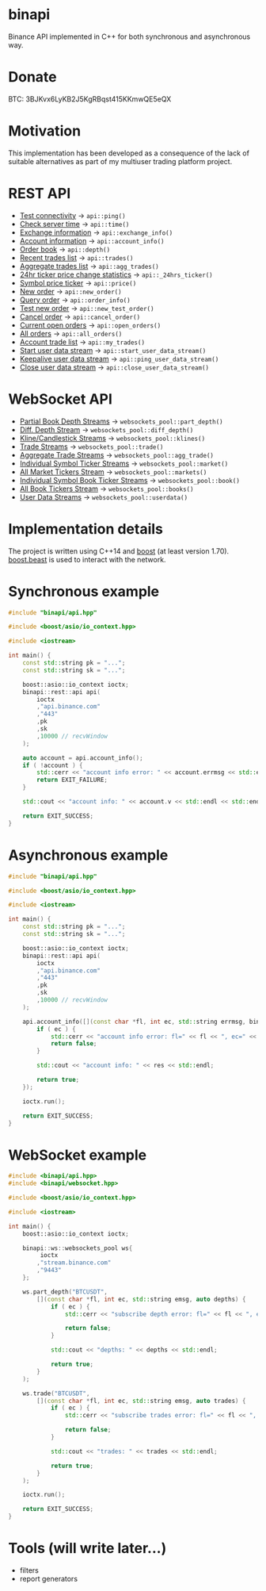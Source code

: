 # binapi
Binance API implemented in C++ for both synchronous and asynchronous way.

# Donate
BTC: 3BJKvx6LyKB2J5KgRBqst415KKmwQE5eQX

# Motivation
This implementation has been developed as a consequence of the lack of suitable alternatives as part of my multiuser trading platform project.

# REST API
- [Test connectivity](https://github.com/binance/binance-spot-api-docs/blob/master/rest-api.md#test-connectivity) -> `api::ping()`
- [Check server time](https://github.com/binance/binance-spot-api-docs/blob/master/rest-api.md#check-server-time) -> `api::time()`
- [Exchange information](https://github.com/binance/binance-spot-api-docs/blob/master/rest-api.md#exchange-information) -> `api::exchange_info()`
- [Account information](https://github.com/binance/binance-spot-api-docs/blob/master/rest-api.md#account-information-user_data) -> `api::account_info()`
- [Order book](https://github.com/binance/binance-spot-api-docs/blob/master/rest-api.md#order-book) -> `api::depth()`
- [Recent trades list](https://github.com/binance/binance-spot-api-docs/blob/master/rest-api.md#recent-trades-list) -> `api::trades()`
- [Aggregate trades list](https://github.com/binance/binance-spot-api-docs/blob/master/rest-api.md#compressedaggregate-trades-list) -> `api::agg_trades()`
- [24hr ticker price change statistics](https://github.com/binance/binance-spot-api-docs/blob/master/rest-api.md#24hr-ticker-price-change-statistics) -> `api::_24hrs_ticker()`
- [Symbol price ticker](https://github.com/binance/binance-spot-api-docs/blob/master/rest-api.md#symbol-price-ticker) -> `api::price()`
- [New order](https://github.com/binance/binance-spot-api-docs/blob/master/rest-api.md#new-order--trade) -> `api::new_order()`
- [Query order](https://github.com/binance/binance-spot-api-docs/blob/master/rest-api.md#query-order-user_data) -> `api::order_info()`
- [Test new order](https://github.com/binance/binance-spot-api-docs/blob/master/rest-api.md#test-new-order-trade) -> `api::new_test_order()`
- [Cancel order](https://github.com/binance/binance-spot-api-docs/blob/master/rest-api.md#cancel-order-trade) -> `api::cancel_order()`
- [Current open orders](https://github.com/binance/binance-spot-api-docs/blob/master/rest-api.md#current-open-orders-user_data) -> `api::open_orders()`
- [All orders](https://github.com/binance/binance-spot-api-docs/blob/master/rest-api.md#all-orders-user_data) -> `api::all_orders()`
- [Account trade list](https://github.com/binance/binance-spot-api-docs/blob/master/rest-api.md#account-trade-list-user_data) -> `api::my_trades()`
- [Start user data stream](https://github.com/binance/binance-spot-api-docs/blob/master/rest-api.md#start-user-data-stream-user_stream) -> `api::start_user_data_stream()`
- [Keepalive user data stream](https://github.com/binance/binance-spot-api-docs/blob/master/rest-api.md#keepalive-user-data-stream-user_stream) -> `api::ping_user_data_stream()`
- [Close user data stream](https://github.com/binance/binance-spot-api-docs/blob/master/rest-api.md#close-user-data-stream-user_stream) -> `api::close_user_data_stream()`

# WebSocket API
- [Partial Book Depth Streams](https://github.com/binance/binance-spot-api-docs/blob/master/web-socket-streams.md#partial-book-depth-streams) -> `websockets_pool::part_depth()`
- [Diff. Depth Stream](https://github.com/binance/binance-spot-api-docs/blob/master/web-socket-streams.md#diff-depth-stream) -> `websockets_pool::diff_depth()`
- [Kline/Candlestick Streams](https://github.com/binance/binance-spot-api-docs/blob/master/web-socket-streams.md#klinecandlestick-streams) -> `websockets_pool::klines()`
- [Trade Streams](https://github.com/binance/binance-spot-api-docs/blob/master/web-socket-streams.md#trade-streams) -> `websockets_pool::trade()`
- [Aggregate Trade Streams](https://github.com/binance/binance-spot-api-docs/blob/master/web-socket-streams.md#aggregate-trade-streams) -> `websockets_pool::agg_trade()`
- [Individual Symbol Ticker Streams](https://github.com/binance/binance-spot-api-docs/blob/master/web-socket-streams.md#individual-symbol-ticker-streams) -> `websockets_pool::market()`
- [All Market Tickers Stream](https://github.com/binance/binance-spot-api-docs/blob/master/web-socket-streams.md#all-market-tickers-stream) -> `websockets_pool::markets()`
- [Individual Symbol Book Ticker Streams](https://github.com/binance/binance-spot-api-docs/blob/master/web-socket-streams.md#individual-symbol-book-ticker-streams) -> `websockets_pool::book()`
- [All Book Tickers Stream](https://github.com/binance/binance-spot-api-docs/blob/master/web-socket-streams.md#all-book-tickers-stream) -> `websockets_pool::books()`
- [User Data Streams](https://github.com/binance-exchange/binance-official-api-docs/blob/master/user-data-stream.md) -> `websockets_pool::userdata()`

# Implementation details
The project is written using C++14 and [boost](https://www.boost.org/) (at least version 1.70). [boost.beast](https://www.boost.org/doc/libs/1_73_0/libs/beast/index.html) is used to interact with the network.

# Synchronous example
```cpp
#include "binapi/api.hpp"

#include <boost/asio/io_context.hpp>

#include <iostream>

int main() {
    const std::string pk = "...";
    const std::string sk = "...";

    boost::asio::io_context ioctx;
    binapi::rest::api api(
        ioctx
        ,"api.binance.com"
        ,"443"
        ,pk
        ,sk
        ,10000 // recvWindow
    );

    auto account = api.account_info();
    if ( !account ) {
        std::cerr << "account info error: " << account.errmsg << std::endl;
        return EXIT_FAILURE;
    }

    std::cout << "account info: " << account.v << std::endl << std::endl;

    return EXIT_SUCCESS;
}

```

# Asynchronous example
```cpp
#include "binapi/api.hpp"

#include <boost/asio/io_context.hpp>

#include <iostream>

int main() {
    const std::string pk = "...";
    const std::string sk = "...";

    boost::asio::io_context ioctx;
    binapi::rest::api api(
        ioctx
        ,"api.binance.com"
        ,"443"
        ,pk
        ,sk
        ,10000 // recvWindow
    );

    api.account_info([](const char *fl, int ec, std::string errmsg, binapi::rest::account_info_t res) {
        if ( ec ) {
            std::cerr << "account info error: fl=" << fl << ", ec=" << ec << ", emsg=" << errmsg << std::endl;
            return false;
        }

        std::cout << "account info: " << res << std::endl;

        return true;
    });

    ioctx.run();

    return EXIT_SUCCESS;
}
```

# WebSocket example
```cpp
#include <binapi/api.hpp>
#include <binapi/websocket.hpp>

#include <boost/asio/io_context.hpp>

#include <iostream>

int main() {
    boost::asio::io_context ioctx;

    binapi::ws::websockets_pool ws{
         ioctx
        ,"stream.binance.com"
        ,"9443"
    };

    ws.part_depth("BTCUSDT",
        [](const char *fl, int ec, std::string emsg, auto depths) {
            if ( ec ) {
                std::cerr << "subscribe depth error: fl=" << fl << ", ec=" << ec << ", emsg=" << emsg << std::endl;

                return false;
            }

            std::cout << "depths: " << depths << std::endl;

            return true;
        }
    );

    ws.trade("BTCUSDT",
        [](const char *fl, int ec, std::string emsg, auto trades) {
            if ( ec ) {
                std::cerr << "subscribe trades error: fl=" << fl << ", ec=" << ec << ", emsg=" << emsg << std::endl;

                return false;
            }

            std::cout << "trades: " << trades << std::endl;

            return true;
        }
    );

    ioctx.run();

    return EXIT_SUCCESS;
}
```

# Tools (will write later...)
- filters
- report generators
